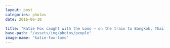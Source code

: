 ```yaml
---
layout: post
categories: photos
date: 2016-06-10

title: "Katie Fox caught with the Lomo – on the train to Bangkok, Thailand"
base-path: "/assets/img/photos/people"
image-name: "katie-fox-lomo"
---
```

